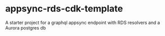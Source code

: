 # appsync-rds-cdk-template
A starter project for a graphql appsync endpoint with RDS resolvers and a Aurora postgres db



